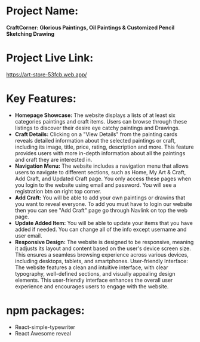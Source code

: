 # Project Name:
**CraftCorner: Glorious Paintings, Oil Paintings & Customized Pencil Sketching Drawing**

# Project Live Link:
https://art-store-53fcb.web.app/

# Key Features:
- **Homepage Showcase:** The website displays a lists of at least six categories paintings and craft items. Users can browse through these listings to discover their desire eye catchy paintings and Drawings.
- **Craft Details:** Clicking on a "View Details" from the painting cards reveals detailed information about the selected paintings or craft, including its  image, title, price, rating, description and more. This feature provides users with more in-depth information about all the paintings and craft they are interested in.
- **Navigation Menu:** The website includes a navigation menu that allows users to navigate to different sections, such as Home, My Art & Craft, Add Craft, and Updated Craft page. You only access these pages when you login to the website using email and password. You will see a registration btn on right top corner. 
- **Add Craft:** You will be able to add your own paintings or drawins that you want to reveal everyone. To add you must have to login our website then you can see "Add Craft" page go through Navlink on top the web page.
- **Update Added Item:** You will be able to update your items that you have added if needed. You can change all of the info except username and user email.
- **Responsive Design:** The website is designed to be responsive, meaning it adjusts its layout and content based on the user's device screen size. This ensures a seamless browsing experience across various devices, including desktops, tablets, and smartphones.
User-friendly Interface: The website features a clean and intuitive interface, with clear typography, well-defined sections, and visually appealing design elements. This user-friendly interface enhances the overall user experience and encourages users to engage with the website.

# npm packages:

- React-simple-typewriter
- React Awesome reveal